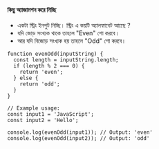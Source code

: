 #### কিছু অ্যাজামশন করে নিচ্ছি
- একটা স্ট্রিং ইনপুট নিচ্ছি। স্ট্রিং এ কয়টি অ্যালফাবেট আছেে ?
- যদি জোড় সংখ্যক থাকে তাহলে "Even" শো করবে।
- আর যদি বিজোড় সংখ্যক হয় তাহলে "Odd" শো করবে। 
```
function evenOdd(inputString) {
  const length = inputString.length;
  if (length % 2 === 0) {
    return 'even';
  } else {
    return 'odd';
  }
}

// Example usage:
const input1 = 'JavaScript';
const input2 = 'Hello';

console.log(evenOdd(input1)); // Output: 'even'
console.log(evenOdd(input2)); // Output: 'odd'
```

